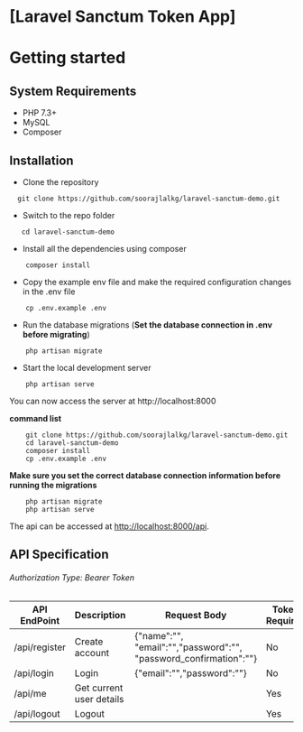 # [Laravel Sanctum Token App]


# Getting started

## System Requirements
* PHP 7.3+
* MySQL
* Composer


## Installation

* Clone the repository
```
  git clone https://github.com/soorajlalkg/laravel-sanctum-demo.git
```
* Switch to the repo folder
```
   cd laravel-sanctum-demo
```
* Install all the dependencies using composer
```
    composer install
```
* Copy the example env file and make the required configuration changes in the .env file
```
    cp .env.example .env
```
* Run the database migrations (**Set the database connection in .env before migrating**)
```
    php artisan migrate
```
* Start the local development server
```
    php artisan serve
```
You can now access the server at http://localhost:8000

**command list**
```
    git clone https://github.com/soorajlalkg/laravel-sanctum-demo.git
    cd laravel-sanctum-demo
    composer install
    cp .env.example .env
```    
**Make sure you set the correct database connection information before running the migrations**
```
    php artisan migrate
    php artisan serve
```

The api can be accessed at [http://localhost:8000/api](http://localhost:8000/api).

## API Specification

###### Authorization Type: Bearer Token

API EndPoint | Description | Request Body | Token Required |
|---|---|---|---|
| /api/register | Create account | {"name":"", "email":"","password":"", "password_confirmation":""} | No | 
| /api/login | Login | {"email":"","password":""} | No | 
| /api/me | Get current user details | | Yes | 
| /api/logout | Logout |  | Yes | 
